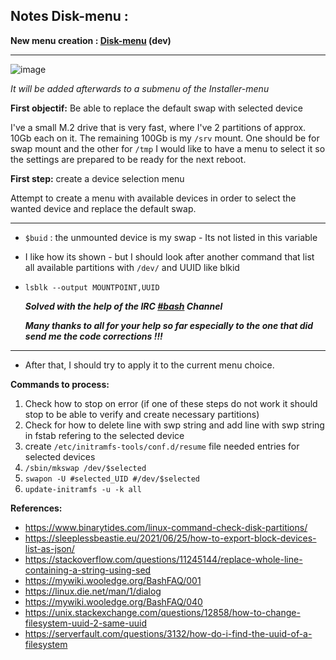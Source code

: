 **Notes Disk-menu :**
---
**New menu creation : [Disk-menu](https://github.com/wingarmac/Bash-installer-menu/blob/main/disk-menu) (dev)**
- - -
![image](https://i.ibb.co/qxxnYRR/Screenshot-from-2023-02-16-00-41-55.png)


*It will be added afterwards to a submenu of the Installer-menu*

**First objectif:** Be able to replace the default swap with selected device

I've a small M.2 drive that is very fast, where I've 2 partitions of approx. 10Gb each on it. The remaining 100Gb is my `/srv` mount.
One should be for swap mount and the other for `/tmp`
I would like to have a menu to select it so the settings are prepared to be ready for the next reboot.

**First step:** create a device selection menu 

Attempt to create a menu with available devices in order to select the wanted device and replace the default swap.

---
 - `$buid` : the unmounted device is my swap - Its not listed in this variable
 - I like how its shown - but I should look after another command that list all available partitions with `/dev/` and UUID like blkid
 - `lsblk --output MOUNTPOINT,UUID`

    ***Solved with the help of the IRC [#bash](http://mywiki.wooledge.org/BashGuide) Channel***
    
    ***Many thanks to all for your help so far especially to the one that did send me the code corrections !!!***
- - - 
    

 - After that, I should try to apply it to the current menu choice.

**Commands to process:**
 1. Check how to stop on error (if one of these steps do not work it should stop to be able to verify and create necessary partitions)
 2. Check for how to delete line with swp string and add line with swp string in fstab refering to the selected device
 3. create `/etc/initramfs-tools/conf.d/resume` file needed entries for selected devices
 4. `/sbin/mkswap /dev/$selected`
 5. `swapon -U #selected_UID #/dev/$selected `
 6. `update-initramfs -u -k all`
 
 **References:**
 
 - https://www.binarytides.com/linux-command-check-disk-partitions/
 - https://sleeplessbeastie.eu/2021/06/25/how-to-export-block-devices-list-as-json/
 - https://stackoverflow.com/questions/11245144/replace-whole-line-containing-a-string-using-sed
 - https://mywiki.wooledge.org/BashFAQ/001
 - https://linux.die.net/man/1/dialog
 - https://mywiki.wooledge.org/BashFAQ/040
 - https://unix.stackexchange.com/questions/12858/how-to-change-filesystem-uuid-2-same-uuid
 - https://serverfault.com/questions/3132/how-do-i-find-the-uuid-of-a-filesystem
